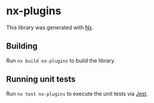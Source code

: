 # nx-plugins

This library was generated with [Nx](https://nx.dev).

## Building

Run `nx build nx-plugins` to build the library.

## Running unit tests

Run `nx test nx-plugins` to execute the unit tests via [Jest](https://jestjs.io).
